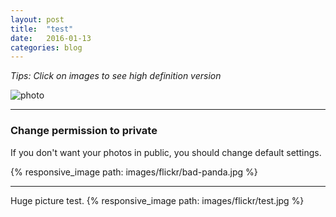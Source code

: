 ```yaml
---
layout: post
title:  "test"
date:   2016-01-13
categories: blog 
---
```


*Tips: Click on images to see high definition version*

![photo]({{site.url}}/images/flickr/bad-panda.jpg)

--------------------

### Change permission to private

If you don't want your photos in public, you should change default settings.

{% responsive_image path: images/flickr/bad-panda.jpg %}

----------------------

Huge picture test.
{% responsive_image path: images/flickr/test.jpg %}

